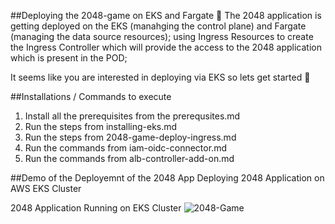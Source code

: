 ##Deploying the 2048-game on EKS and Fargate 🚀
The 2048 application is getting deployed on the EKS (manahging the control plane) and Fargate (managing the data source resources); using Ingress Resources to create the Ingress Controller which will provide the access to the 2048 application which is present in the POD;

It seems like you are interested in deploying via EKS so lets get started 🚀

##Installations / Commands to execute
1. Install all the prerequisites from the prerequsites.md
2. Run the steps from installing-eks.md
3. Run the steps from 2048-game-deploy-ingress.md
4. Run the commands from iam-oidc-connector.md
5. Run the commands from alb-controller-add-on.md

##Demo of the Deployemnt of the 2048 App Deploying 2048 Application on AWS EKS Cluster

2048 Application Running on EKS Cluster
![2048-Game](https://github.com/RajPractiseRepo/2048-Game-AWS_EKS/assets/148358152/af1083b2-d63b-4347-97fc-eb9a4d18b78c)
